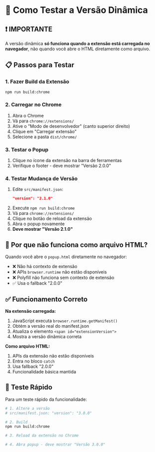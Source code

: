 # 🧪 Como Testar a Versão Dinâmica

## ❗ IMPORTANTE
A versão dinâmica **só funciona quando a extensão está carregada no navegador**, não quando você abre o HTML diretamente como arquivo.

## 📋 Passos para Testar

### 1. **Fazer Build da Extensão**
```bash
npm run build:chrome
```

### 2. **Carregar no Chrome**
1. Abra o Chrome
2. Vá para `chrome://extensions/`
3. Ative o "Modo de desenvolvedor" (canto superior direito)
4. Clique em "Carregar extensão"
5. Selecione a pasta `dist/chrome/`

### 3. **Testar o Popup**
1. Clique no ícone da extensão na barra de ferramentas
2. Verifique o footer - deve mostrar "Versão 2.0.0"

### 4. **Testar Mudança de Versão**
1. Edite `src/manifest.json`:
   ```json
   "version": "2.1.0"
   ```
2. Execute `npm run build:chrome`
3. Vá para `chrome://extensions/`
4. Clique no botão de reload da extensão
5. Abra o popup novamente
6. **Deve mostrar "Versão 2.1.0"**

## 🔧 Por que não funciona como arquivo HTML?

Quando você abre o `popup.html` diretamente no navegador:
- ❌ Não há contexto de extensão
- ❌ APIs `browser.runtime` não estão disponíveis
- ❌ Polyfill não funciona sem contexto de extensão
- ✅ Usa o fallback "2.0.0"

## ✅ Funcionamento Correto

**Na extensão carregada:**
1. JavaScript executa `browser.runtime.getManifest()`
2. Obtém a versão real do manifest.json
3. Atualiza o elemento `<span id="extensionVersion">`
4. Mostra a versão dinâmica correta

**Como arquivo HTML:**
1. APIs da extensão não estão disponíveis
2. Entra no bloco `catch`
3. Usa fallback "2.0.0"
4. Funcionalidade básica mantida

## 🎯 Teste Rápido

Para um teste rápido da funcionalidade:

```bash
# 1. Altere a versão
# src/manifest.json: "version": "3.0.0"

# 2. Build
npm run build:chrome

# 3. Reload da extensão no Chrome

# 4. Abra popup - deve mostrar "Versão 3.0.0"
```
